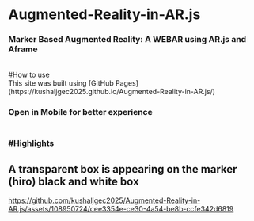 # Augmented-Reality-in-AR.js
<h3>Marker Based Augmented Reality: A WEBAR using AR.js and Aframe</h3>
<br>
#How to use
<br>
This site was built using [GitHub Pages](https://kushaljgec2025.github.io/Augmented-Reality-in-AR.js/)
<br>
<h3> Open in Mobile for better experience <h3>
<br>
#Highlights
<h2>A transparent box is appearing on the marker (hiro) black and white box </h2>

https://github.com/kushaljgec2025/Augmented-Reality-in-AR.js/assets/108950724/cee3354e-ce30-4a54-be8b-ccfe342d6819

